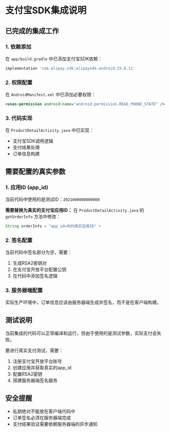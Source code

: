 # 支付宝SDK集成说明

## 已完成的集成工作

### 1. 依赖添加
在 `app/build.gradle` 中已添加支付宝SDK依赖：
```gradle
implementation 'com.alipay.sdk:alipaysdk-android:15.8.11'
```

### 2. 权限配置
在 `AndroidManifest.xml` 中已添加必要权限：
```xml
<uses-permission android:name="android.permission.READ_PHONE_STATE" />
```

### 3. 代码实现
在 `ProductDetailActivity.java` 中已实现：
- 支付宝SDK调用逻辑
- 支付结果处理
- 订单信息构建

## 需要配置的真实参数

### 1. 应用ID (app_id)
当前代码中使用的是测试ID：`2021000000000000`

**需要替换为真实的支付宝应用ID：**
在 `ProductDetailActivity.java` 的 `getOrderInfo` 方法中修改：
```java
String orderInfo = "app_id=你的真实应用ID" +
```

### 2. 签名配置
当前代码中签名部分为空，需要：
1. 生成RSA2密钥对
2. 在支付宝开放平台配置公钥
3. 在代码中添加签名逻辑

### 3. 服务器端配置
实际生产环境中，订单信息应该由服务器端生成并签名，而不是在客户端构建。

## 测试说明

当前集成的代码可以正常编译和运行，但由于使用的是测试参数，实际支付会失败。

要进行真实支付测试，需要：
1. 注册支付宝开放平台账号
2. 创建应用并获取真实的app_id
3. 配置RSA2密钥
4. 搭建服务器端签名服务

## 安全提醒

- 私钥绝对不能放在客户端代码中
- 订单签名必须在服务器端完成
- 支付结果验证需要依赖服务器端的异步通知